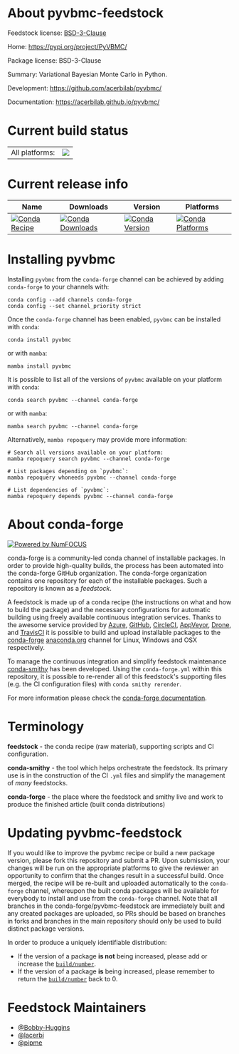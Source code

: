 About pyvbmc-feedstock
======================

Feedstock license: [BSD-3-Clause](https://github.com/conda-forge/pyvbmc-feedstock/blob/main/LICENSE.txt)

Home: https://pypi.org/project/PyVBMC/

Package license: BSD-3-Clause

Summary: Variational Bayesian Monte Carlo in Python.

Development: https://github.com/acerbilab/pyvbmc/

Documentation: https://acerbilab.github.io/pyvbmc/

Current build status
====================


<table><tr><td>All platforms:</td>
    <td>
      <a href="https://dev.azure.com/conda-forge/feedstock-builds/_build/latest?definitionId=18277&branchName=main">
        <img src="https://dev.azure.com/conda-forge/feedstock-builds/_apis/build/status/pyvbmc-feedstock?branchName=main">
      </a>
    </td>
  </tr>
</table>

Current release info
====================

| Name | Downloads | Version | Platforms |
| --- | --- | --- | --- |
| [![Conda Recipe](https://img.shields.io/badge/recipe-pyvbmc-green.svg)](https://anaconda.org/conda-forge/pyvbmc) | [![Conda Downloads](https://img.shields.io/conda/dn/conda-forge/pyvbmc.svg)](https://anaconda.org/conda-forge/pyvbmc) | [![Conda Version](https://img.shields.io/conda/vn/conda-forge/pyvbmc.svg)](https://anaconda.org/conda-forge/pyvbmc) | [![Conda Platforms](https://img.shields.io/conda/pn/conda-forge/pyvbmc.svg)](https://anaconda.org/conda-forge/pyvbmc) |

Installing pyvbmc
=================

Installing `pyvbmc` from the `conda-forge` channel can be achieved by adding `conda-forge` to your channels with:

```
conda config --add channels conda-forge
conda config --set channel_priority strict
```

Once the `conda-forge` channel has been enabled, `pyvbmc` can be installed with `conda`:

```
conda install pyvbmc
```

or with `mamba`:

```
mamba install pyvbmc
```

It is possible to list all of the versions of `pyvbmc` available on your platform with `conda`:

```
conda search pyvbmc --channel conda-forge
```

or with `mamba`:

```
mamba search pyvbmc --channel conda-forge
```

Alternatively, `mamba repoquery` may provide more information:

```
# Search all versions available on your platform:
mamba repoquery search pyvbmc --channel conda-forge

# List packages depending on `pyvbmc`:
mamba repoquery whoneeds pyvbmc --channel conda-forge

# List dependencies of `pyvbmc`:
mamba repoquery depends pyvbmc --channel conda-forge
```


About conda-forge
=================

[![Powered by
NumFOCUS](https://img.shields.io/badge/powered%20by-NumFOCUS-orange.svg?style=flat&colorA=E1523D&colorB=007D8A)](https://numfocus.org)

conda-forge is a community-led conda channel of installable packages.
In order to provide high-quality builds, the process has been automated into the
conda-forge GitHub organization. The conda-forge organization contains one repository
for each of the installable packages. Such a repository is known as a *feedstock*.

A feedstock is made up of a conda recipe (the instructions on what and how to build
the package) and the necessary configurations for automatic building using freely
available continuous integration services. Thanks to the awesome service provided by
[Azure](https://azure.microsoft.com/en-us/services/devops/), [GitHub](https://github.com/),
[CircleCI](https://circleci.com/), [AppVeyor](https://www.appveyor.com/),
[Drone](https://cloud.drone.io/welcome), and [TravisCI](https://travis-ci.com/)
it is possible to build and upload installable packages to the
[conda-forge](https://anaconda.org/conda-forge) [anaconda.org](https://anaconda.org/)
channel for Linux, Windows and OSX respectively.

To manage the continuous integration and simplify feedstock maintenance
[conda-smithy](https://github.com/conda-forge/conda-smithy) has been developed.
Using the ``conda-forge.yml`` within this repository, it is possible to re-render all of
this feedstock's supporting files (e.g. the CI configuration files) with ``conda smithy rerender``.

For more information please check the [conda-forge documentation](https://conda-forge.org/docs/).

Terminology
===========

**feedstock** - the conda recipe (raw material), supporting scripts and CI configuration.

**conda-smithy** - the tool which helps orchestrate the feedstock.
                   Its primary use is in the construction of the CI ``.yml`` files
                   and simplify the management of *many* feedstocks.

**conda-forge** - the place where the feedstock and smithy live and work to
                  produce the finished article (built conda distributions)


Updating pyvbmc-feedstock
=========================

If you would like to improve the pyvbmc recipe or build a new
package version, please fork this repository and submit a PR. Upon submission,
your changes will be run on the appropriate platforms to give the reviewer an
opportunity to confirm that the changes result in a successful build. Once
merged, the recipe will be re-built and uploaded automatically to the
`conda-forge` channel, whereupon the built conda packages will be available for
everybody to install and use from the `conda-forge` channel.
Note that all branches in the conda-forge/pyvbmc-feedstock are
immediately built and any created packages are uploaded, so PRs should be based
on branches in forks and branches in the main repository should only be used to
build distinct package versions.

In order to produce a uniquely identifiable distribution:
 * If the version of a package **is not** being increased, please add or increase
   the [``build/number``](https://docs.conda.io/projects/conda-build/en/latest/resources/define-metadata.html#build-number-and-string).
 * If the version of a package **is** being increased, please remember to return
   the [``build/number``](https://docs.conda.io/projects/conda-build/en/latest/resources/define-metadata.html#build-number-and-string)
   back to 0.

Feedstock Maintainers
=====================

* [@Bobby-Huggins](https://github.com/Bobby-Huggins/)
* [@lacerbi](https://github.com/lacerbi/)
* [@pipme](https://github.com/pipme/)

